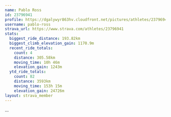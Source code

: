 ```yaml
---
name: Pablo Ross
id: 23796941
profile: https://dgalywyr863hv.cloudfront.net/pictures/athletes/23796941/14615399/1/large.jpg
username: pablo-ross
strava_url: https://www.strava.com/athletes/23796941
stats:
  biggest_ride_distance: 193.82km
  biggest_climb_elevation_gain: 1170.9m
  recent_ride_totals:
    count: 4
    distance: 305.58km
    moving_time: 10h 46m
    elevation_gain: 1243m
  ytd_ride_totals:
    count: 82
    distance: 3593km
    moving_time: 153h 15m
    elevation_gain: 24726m
layout: strava_member
--- 
```

...
